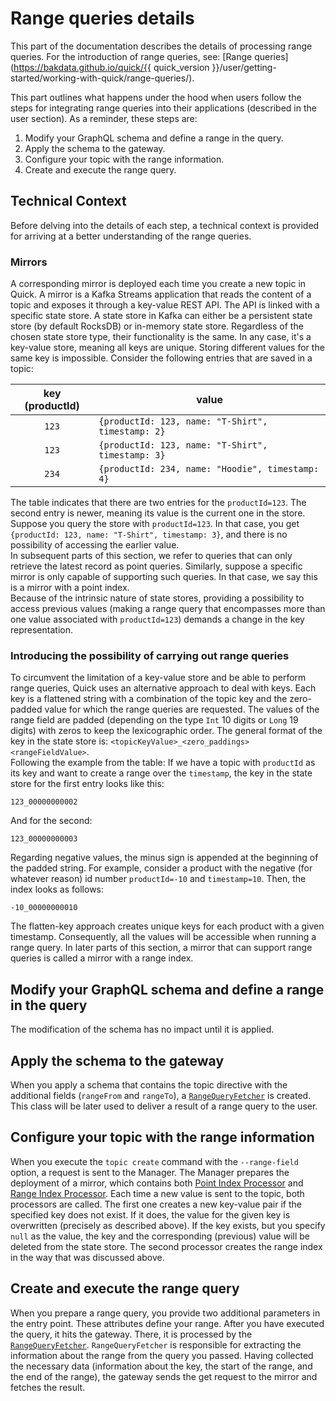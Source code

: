 # Range queries details

This part of the documentation describes the details of processing range queries.
For the introduction of range queries, see:
[Range queries](https://bakdata.github.io/quick/{{ quick_version }}/user/getting-started/working-with-quick/range-queries/).

This part outlines what happens under the hood
when users follow the steps for integrating range queries
into their applications (described in the user section).
As a reminder, these steps are:

1. Modify your GraphQL schema and define a range in the query.
2. Apply the schema to the gateway.
3. Configure your topic with the range information.
4. Create and execute the range query.

## Technical Context

Before delving into the details of each step,
a technical context is provided
for arriving at a better understanding of the range queries.

### Mirrors

A corresponding mirror is deployed each time
you create a new topic in Quick.
A mirror is a Kafka Streams application
that reads the content of a topic
and exposes it through a key-value REST API.
The API is linked with a specific state store.
A state store in Kafka can either be a persistent state store
(by default RocksDB) or in-memory state store.
Regardless of the chosen state store type,
their functionality is the same.
In any case, it's a key-value store,
meaning all keys are unique.
Storing different values for the same key is impossible.
Consider the following entries that are saved in a topic:

| key (productId) | value                                             |
|:---------------:|---------------------------------------------------|
|      `123`      | `{productId: 123, name: "T-Shirt", timestamp: 2}` |
|      `123`      | `{productId: 123, name: "T-Shirt", timestamp: 3}` |
|      `234`      | `{productId: 234, name: "Hoodie", timestamp: 4}`  |

The table indicates that there are two entries for the `productId=123`.
The second entry is newer, meaning its value is the current one in the store.
Suppose you query the store with `productId=123`.
In that case, you get `{productId: 123, name: "T-Shirt", timestamp: 3}`,
and there is no possibility of accessing the earlier value.  
In subsequent parts of this section,
we refer to queries that can only retrieve
the latest record as point queries.
Similarly, suppose a specific mirror is only
capable of supporting such queries.
In that case, we say this is a mirror with a point index.  
Because of the intrinsic nature of state stores,
providing a possibility to access previous values
(making a range query that encompasses more than one value
associated with `productId=123`) demands a change in the key representation.

### Introducing the possibility of carrying out range queries

To circumvent the limitation of a key-value store
and be able to perform range queries,
Quick uses an alternative approach to deal with keys.
Each key is a flattened string with a combination of the topic key
and the zero-padded value
for which the range queries are requested.
The values of the range field are padded
(depending on the type `Int` 10 digits or `Long` 19 digits)
with zeros to keep the lexicographic order.
The general format of the key in the state store is:
<nobr>`<topicKeyValue>_<zero_paddings><rangeFieldValue>`</nobr>.  
Following the example from the table:
If we have a topic with `productId` as its key
and want to create a range over the `timestamp`,
the key in the state store for the first entry looks like this:
``` 
123_00000000002
```
And for the second:
``` 
123_00000000003
```
Regarding negative values, the minus sign is appended
at the beginning of the padded string.
For example, consider a product with the negative (for whatever reason)
id number `productId=-10` and `timestamp=10`.
Then, the index looks as follows:
``` 
-10_00000000010
```
The flatten-key approach creates unique keys for each product with a given timestamp.
Consequently, all the values will be accessible when running a range query.
In later parts of this section, a mirror that can support range queries
is called a mirror with a range index.

## Modify your GraphQL schema and define a range in the query

The modification of the schema has no impact
until it is applied.

## Apply the schema to the gateway

When you apply a schema that
contains the topic directive with the additional fields
(`rangeFrom` and `rangeTo`),
a [`RangeQueryFetcher`](https://github.com/bakdata/quick/blob/c8778ce527575c545a864ccbc3d98e3502fbb2a2/gateway/src/main/java/com/bakdata/quick/gateway/fetcher/RangeQueryFetcher.java)
is created.
This class will be later used
to deliver a result of a range query to the user.

## Configure your topic with the range information

When you execute the `topic create` command with the `--range-field` option,
a request is sent to the Manager.
The Manager prepares the deployment of a mirror, which contains
both [Point Index Processor](https://github.com/bakdata/quick/blob/6fed9f20f237663cc00e3359de92efaf40307f28/mirror/src/main/java/com/bakdata/quick/mirror/point/MirrorProcessor.java)
and [Range Index Processor](https://github.com/bakdata/quick/blob/6fed9f20f237663cc00e3359de92efaf40307f28/mirror/src/main/java/com/bakdata/quick/mirror/range/MirrorRangeProcessor.java).
Each time a new value is sent to the topic,
both processors are called.
The first one creates a new key-value pair
if the specified key does not exist.
If it does, the value for the given key is overwritten
(precisely as described above).
If the key exists, but you specify `null` as the value,
the key and the corresponding (previous) value will be deleted from the state store.
The second processor creates the range index in the way that was
discussed above.

## Create and execute the range query

When you prepare a range query,
you provide two additional parameters in the entry point.
These attributes define your range.
After you have executed the query, it hits the gateway.
There, it is processed by the [`RangeQueryFetcher`](https://github.com/bakdata/quick/blob/c8778ce527575c545a864ccbc3d98e3502fbb2a2/gateway/src/main/java/com/bakdata/quick/gateway/fetcher/RangeQueryFetcher.java).
`RangeQueryFetcher` is responsible for extracting the information
about the range from the query you passed.
Having collected the necessary data
(information about the key, the start of the range,
and the end of the range),
the gateway sends the get request to the mirror
and fetches the result.
